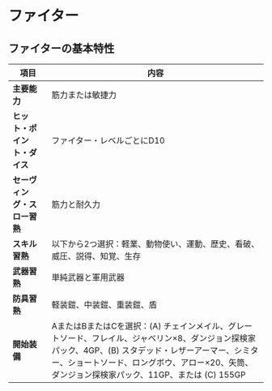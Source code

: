 # ファイター

## ファイターの基本特性

| 項目 | 内容 |
|------|------|
| **主要能力** | 筋力または敏捷力 |
| **ヒット・ポイント・ダイス** | ファイター・レベルごとにD10 |
| **セーヴィング・スロー習熟** | 筋力と耐久力 |
| **スキル習熟** | 以下から2つ選択：軽業、動物使い、運動、歴史、看破、威圧、説得、知覚、生存 |
| **武器習熟** | 単純武器と軍用武器 |
| **防具習熟** | 軽装鎧、中装鎧、重装鎧、盾 |
| **開始装備** | AまたはBまたはCを選択：(A) チェインメイル、グレートソード、フレイル、ジャベリン×8、ダンジョン探検家パック、4GP、(B) スタデッド・レザーアーマー、シミター、ショートソード、ロングボウ、アロー×20、矢筒、ダンジョン探検家パック、11GP、または (C) 155GP |
